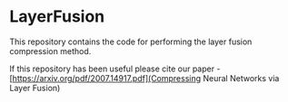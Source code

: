 # LayerFusion
This repository contains the code for performing the layer fusion compression method. 


If this repository has been useful please cite our paper - [https://arxiv.org/pdf/2007.14917.pdf](Compressing Neural Networks via Layer Fusion)
